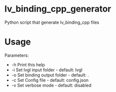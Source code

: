 # lv_binding_cpp_generator
Python script that generate lv_binding_cpp files 

# Usage

Parameters:
- -h	 Print this help
- -i	 Set lvgl input folder		  - default: lvgl
- -o	 Set binding output folder	- default: .
- -c	 Set Config file	        	- default: config.json
- -v	 Set verbose mode		        - default: disabled
